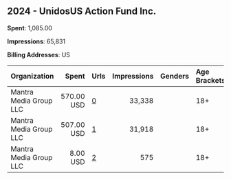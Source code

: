 ## 2024 - UnidosUS Action Fund Inc. 
**Spent**: 1,085.00

**Impressions**: 65,831

**Billing Addresses**: US

|Organization|Spent|Urls|Impressions|Genders|Age Brackets|Country Codes|
|:---|---:|:---|---:|:---|:---|:---|
|Mantra Media Group LLC|570.00 USD|[0](https://www.snap.com/political-ads/asset/3f5ff0bd47b7e3f5883e5933238c16f2aee26b621bbb94e5865ff2cb15c36735?mediaType=png)|33,338||18+||
|Mantra Media Group LLC|507.00 USD|[1](https://www.snap.com/political-ads/asset/c9a841eb724f1643408b8f27948d6580c5cdbe702d1d9871b05c9079acb6972e?mediaType=jpeg)|31,918||18+||
|Mantra Media Group LLC|8.00 USD|[2](https://www.snap.com/political-ads/asset/c9a841eb724f1643408b8f27948d6580c5cdbe702d1d9871b05c9079acb6972e?mediaType=jpeg)|575||18+||
